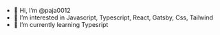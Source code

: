 - 👋 Hi, I’m @paja0012
- 👀 I’m interested in Javascript, Typescript, React, Gatsby, Css, Tailwind
- 🌱 I’m currently learning Typesript

<!---
paja0012/paja0012 is a ✨ special ✨ repository because its `README.md` (this file) appears on your GitHub profile.
You can click the Preview link to take a look at your changes.
--->

